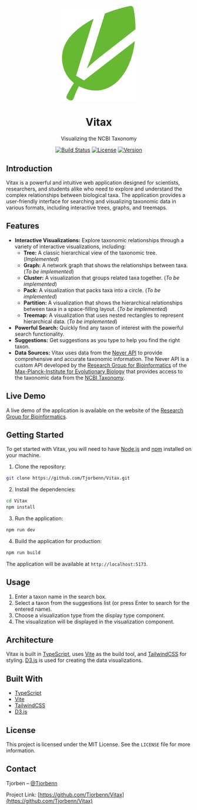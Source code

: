 <div align="center">
  <img src="public/images/logo.svg" alt="Vitax Logo" width="200"/>
  <h1 align="center">Vitax</h1>
  <p align="center">
    Visualizing the NCBI Taxonomy
  </p>
  <p align="center">
    <a href="https://github.com/Tjorbenn/Vitax/actions/workflows/Build.yml"><img src="https://github.com/Tjorbenn/Vitax/actions/workflows/Build.yml/badge.svg" alt="Build Status"></a>
    <a href="https://github.com/Tjorbenn/Vitax/blob/main/LICENSE"><img src="https://img.shields.io/github/license/Tjorbenn/Vitax" alt="License"></a>
    <a href="https://github.com/Tjorbenn/Vitax/releases"><img src="https://img.shields.io/github/v/release/Tjorbenn/Vitax" alt="Version"></a>
  </p>
</div>

## Introduction

Vitax is a powerful and intuitive web application designed for scientists, researchers, and students alike who need to explore and understand the complex relationships between biological taxa. The application provides a user-friendly interface for searching and visualizing taxonomic data in various formats, including interactive trees, graphs, and treemaps.

## Features

- **Interactive Visualizations:** Explore taxonomic relationships through a variety of interactive visualizations, including:
  - **Tree:** A classic hierarchical view of the taxonomic tree. (_Implemented_)
  - **Graph:** A network graph that shows the relationships between taxa. (_To be implemented_)
  - **Cluster:** A visualization that groups related taxa together. (_To be implemented_)
  - **Pack:** A visualization that packs taxa into a circle. (_To be implemented_)
  - **Partition:** A visualization that shows the hierarchical relationships between taxa in a space-filling layout. (_To be implemented_)
  - **Treemap:** A visualization that uses nested rectangles to represent hierarchical data. (_To be implemented_)
- **Powerful Search:** Quickly find any taxon of interest with the powerful search functionality.
- **Suggestions:** Get suggestions as you type to help you find the right taxon.
- **Data Sources:** Vitax uses data from the [Never API](https://neighbors.evolbio.mpg.de) to provide comprehensive and accurate taxonomic information. The Never API is a custom API developed by the [Research Group for Bioinformatics](https://neighbors.evolbio.mpg.de) of the [Max-Planck-Institute for Evolutionary Biology](https://www.evolbio.mpg.de) that provides access to the taxonomic data from the [NCBI Taxonomy](https://www.ncbi.nlm.nih.gov/taxonomy).

## Live Demo

A live demo of the application is available on the website of the [Research Group for Bioinformatics](https://neighbors.evolbio.mpg.de/vitax).

## Getting Started

To get started with Vitax, you will need to have [Node.js](https://nodejs.org/) and [npm](https://www.npmjs.com/) installed on your machine.

1.  Clone the repository:

```bash
git clone https://github.com/Tjorbenn/Vitax.git
```

2.  Install the dependencies:

```bash
cd Vitax
npm install
```

3.  Run the application:

```bash
npm run dev
```

4. Build the application for production:

```bash
npm run build
```

The application will be available at `http://localhost:5173`.

## Usage

1.  Enter a taxon name in the search box.
2.  Select a taxon from the suggestions list (or press Enter to search for the entered name).
3.  Choose a visualization type from the display type component.
4.  The visualization will be displayed in the visualization component.

## Architecture

Vitax is built in [TypeScript](https://www.typescriptlang.org/), uses [Vite](https://vite.dev) as the build tool, and [TailwindCSS](https://tailwindcss.com/) for styling. [D3.js](https://d3js.org/) is used for creating the data visualizations.

## Built With

- [TypeScript](https://www.typescriptlang.org/)
- [Vite](https://vite.dev/)
- [TailwindCSS](https://tailwindcss.com/)
- [D3.js](https://d3js.org/)

## License

This project is licensed under the MIT License. See the `LICENSE` file for more information.

## Contact

Tjorben – [@Tjorbenn](https://github.com/Tjorbenn)

Project Link: [https://github.com/Tjorbenn/Vitax](https://github.com/Tjorbenn/Vitax)
